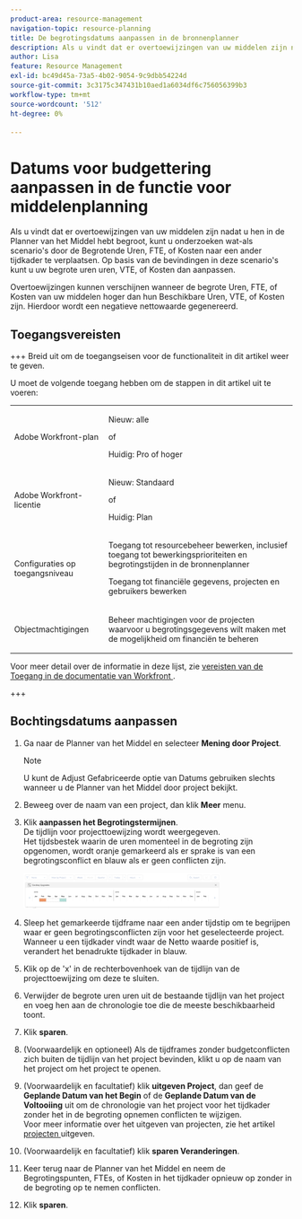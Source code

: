 ```yaml
---
product-area: resource-management
navigation-topic: resource-planning
title: De begrotingsdatums aanpassen in de bronnenplanner
description: Als u vindt dat er overtoewijzingen van uw middelen zijn nadat u hen in de Planner van het Middel hebt begroot, kunt u onderzoeken wat-als scenario's door de Begrotende Uren, FTE, of Kosten naar een ander tijdkader te verplaatsen. Op basis van de bevindingen in deze scenario's kunt u uw begrote uren uren, VTE, of Kosten dan aanpassen.
author: Lisa
feature: Resource Management
exl-id: bc49d45a-73a5-4b02-9054-9c9dbb54224d
source-git-commit: 3c3175c347431b10aed1a6034df6c756056399b3
workflow-type: tm+mt
source-wordcount: '512'
ht-degree: 0%

---
```


# Datums voor budgettering aanpassen in de functie voor middelenplanning

Als u vindt dat er overtoewijzingen van uw middelen zijn nadat u hen in de Planner van het Middel hebt begroot, kunt u onderzoeken wat-als scenario&#39;s door de Begrotende Uren, FTE, of Kosten naar een ander tijdkader te verplaatsen. Op basis van de bevindingen in deze scenario&#39;s kunt u uw begrote uren uren, VTE, of Kosten dan aanpassen.

Overtoewijzingen kunnen verschijnen wanneer de begrote Uren, FTE, of Kosten van uw middelen hoger dan hun Beschikbare Uren, VTE, of Kosten zijn. Hierdoor wordt een negatieve nettowaarde gegenereerd.

## Toegangsvereisten

+++ Breid uit om de toegangseisen voor de functionaliteit in dit artikel weer te geven.

U moet de volgende toegang hebben om de stappen in dit artikel uit te voeren:

<table style="table-layout:auto"> 
 <col> 
 <col> 
 <tbody> 
  <tr> 
   <td role="rowheader">Adobe Workfront-plan</td> 
    <td><p>Nieuw: alle</p>
       <p>of</p>
       <p>Huidig: Pro of hoger</p> </td> 
  </tr> 
  <tr> 
   <td role="rowheader">Adobe Workfront-licentie</td> 
   <td><p>Nieuw: Standaard</p>
       <p>of</p>
       <p>Huidig: Plan</p></td> 
  </tr> 
  <tr> 
   <td role="rowheader">Configuraties op toegangsniveau</td> 
   <td> <p>Toegang tot resourcebeheer bewerken, inclusief toegang tot bewerkingsprioriteiten en begrotingstijden in de bronnenplanner</p> <p>Toegang tot financiële gegevens, projecten en gebruikers bewerken</p></td> 
  </tr> 
  <tr> 
   <td role="rowheader">Objectmachtigingen</td> 
   <td> <p>Beheer machtigingen voor de projecten waarvoor u begrotingsgegevens wilt maken met de mogelijkheid om financiën te beheren</p></td> 
  </tr> 
 </tbody> 
</table>

Voor meer detail over de informatie in deze lijst, zie [ vereisten van de Toegang in de documentatie van Workfront ](/help/quicksilver/administration-and-setup/add-users/access-levels-and-object-permissions/access-level-requirements-in-documentation.md).

+++

## Bochtingsdatums aanpassen

1. Ga naar de Planner van het Middel en selecteer **Mening door Project**.

   >[!NOTE]
   >
   >U kunt de Adjust Gefabriceerde optie van Datums gebruiken slechts wanneer u de Planner van het Middel door project bekijkt.

1. Beweeg over de naam van een project, dan klik **Meer** menu.
1. Klik **aanpassen het Begrotingstermijnen**.\
   De tijdlijn voor projecttoewijzing wordt weergegeven.\
   Het tijdsbestek waarin de uren momenteel in de begroting zijn opgenomen, wordt oranje gemarkeerd als er sprake is van een begrotingsconflict en blauw als er geen conflicten zijn.

   ![](assets/rp-adjust-budgeting-dates-with-no-done-button-350x63.png)

1. Sleep het gemarkeerde tijdframe naar een ander tijdstip om te begrijpen waar er geen begrotingsconflicten zijn voor het geselecteerde project. Wanneer u een tijdkader vindt waar de Netto waarde positief is, verandert het benadrukte tijdkader in blauw.
1. Klik op de &#39;x&#39; in de rechterbovenhoek van de tijdlijn van de projecttoewijzing om deze te sluiten.
1. Verwijder de begrote uren uren uit de bestaande tijdlijn van het project en voeg hen aan de chronologie toe die de meeste beschikbaarheid toont.
1. Klik **sparen**.
1. (Voorwaardelijk en optioneel) Als de tijdframes zonder budgetconflicten zich buiten de tijdlijn van het project bevinden, klikt u op de naam van het project om het project te openen.
1. (Voorwaardelijk en facultatief) klik **uitgeven Project**, dan geef de **Geplande Datum van het Begin** of de **Geplande Datum van de Voltooiing** uit om de chronologie van het project voor het tijdkader zonder het in de begroting opnemen conflicten te wijzigen.\
   Voor meer informatie over het uitgeven van projecten, zie het artikel [ projecten ](../../manage-work/projects/manage-projects/edit-projects.md) uitgeven.

1. (Voorwaardelijk en facultatief) klik **sparen Veranderingen**.
1. Keer terug naar de Planner van het Middel en neem de Begrotingspunten, FTEs, of Kosten in het tijdkader opnieuw op zonder in de begroting op te nemen conflicten.
1. Klik **sparen**.
